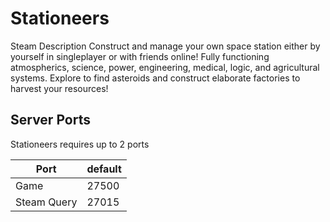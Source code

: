 # Stationeers

Steam Description
Construct and manage your own space station either by yourself in singleplayer or with friends online! Fully functioning atmospherics, science, power, engineering, medical, logic, and agricultural systems. Explore to find asteroids and construct elaborate factories to harvest your resources!

## Server Ports

Stationeers requires up to 2 ports

| Port        | default |
|-------------|---------|
| Game        | 27500   |
| Steam Query | 27015   |
